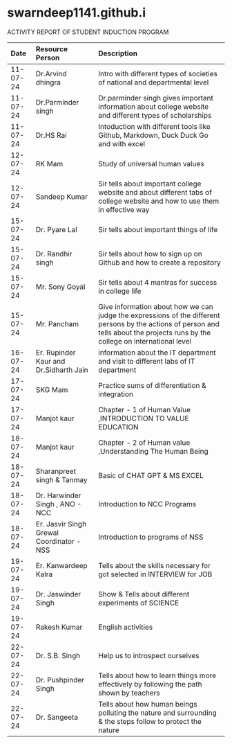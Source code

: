 # swarndeep1141.github.i
ACTIVITY REPORT OF STUDENT INDUCTION PROGRAM
 
| Date | Resource Person | Description |  
| :-   | :-              | :-          |                              
| 11-07-24 | Dr.Arvind dhingra | Intro with different types of societies of national and departmental level |
| 11-07-24 | Dr.Parminder singh | Dr.parminder singh gives important information about college website and different types of scholarships |  
| 11-07-24 | Dr.HS Rai | Intoduction with different tools like Github, Markdown, Duck Duck Go and with excel | 
| 12-07-24 | RK Mam    | Study of universal human values |
| 12-07-24 | Sandeep Kumar | Sir tells about important college website and about  different tabs of college website and how to use them in effective way |
| 15-07-24 | Dr. Pyare Lal | Sir tells about important things of life |
| 15-07-24 | Dr. Randhir singh | Sir tells about how to sign up on Github and how to create a repository |
| 15-07-24 | Mr. Sony Goyal | Sir tells about 4 mantras for success in college life |
| 15-07-24 | Mr. Pancham | Give information about how we can judge the expressions of the different persons by the actions of person and tells about the projects runs by the college on international level |
| 16-07-24 | Er. Rupinder Kaur and Dr.Sidharth Jain | information about the IT department and visit to different labs of IT department |
| 17-07-24 | SKG Mam | Practice sums of differentiation & integration |
| 17-07-24 | Manjot kaur | Chapter - 1 of Human Value ,INTRODUCTION TO VALUE EDUCATION |
| 18-07-24 | Manjot kaur | Chapter - 2 of Human value ,Understanding The Human Being |
| 18-07-24 | Sharanpreet singh & Tanmay | Basic of CHAT GPT & MS EXCEL |
| 18-07-24 | Dr. Harwinder Singh , ANO - NCC | Introduction to NCC Programs |
| 18-07-24 | Er. Jasvir Singh Grewal Coordinator - NSS | Introduction to programs of NSS |
| 19-07-24 | Er. Kanwardeep Kalra | Tells about the skills necessary for got selected in INTERVIEW for JOB |
| 19-07-24 | Dr. Jaswinder Singh  | Show & Tells about different experiments of SCIENCE |
| 19-07-24 | Rakesh Kumar | English activities |
| 22-07-24 | Dr. S.B. Singh | Help us to introspect ourselves |
| 22-07-24 | Dr. Pushpinder Singh | Tells about how to learn  things more effectively by following the path shown by teachers |
| 22-07-24 | Dr. Sangeeta | Tells about how human beings polluting the nature and surrounding & the steps follow to protect the nature |
